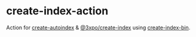# create-index-action

Action for [create-autoindex](https://npm.im/create-autoindex) & [@3xpo/create-index](https://npm.im/@3xpo/create-index) using [create-index-bin](https://github.com/Exponential-Workload/create-index-bin/tree/master).
